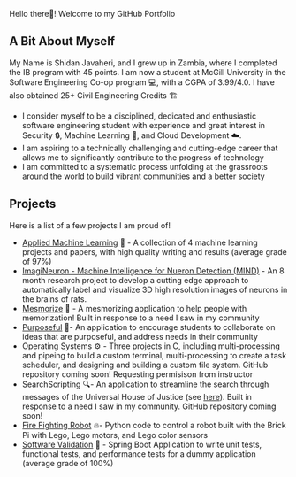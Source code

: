 Hello there👋! Welcome to my GitHub Portfolio

## A Bit About Myself
My Name is Shidan Javaheri, and I grew up in Zambia, where I completed the IB program with 45 points. I am now a student at McGill University in the Software Engineering Co-op program 💻, with a CGPA of 3.99/4.0. I have also obtained 25+ Civil Engineering Credits 🏗️
- I consider myself to be a disciplined, dedicated and enthusiastic software engineering student with experience and great interest in Security 🔒, Machine Learning 🤖, and Cloud Development ☁️.
- I am aspiring to a technically challenging and cutting-edge career that allows me to significantly contribute to the progress of technology
- I am committed to a systematic process unfolding at the grassroots around the world to build vibrant communities and a better society

## Projects
Here is a list of a few projects I am proud of!
- [Applied Machine Learning](https://github.com/sjavaheri/AppliedMachineLearning) 🤖 - A collection of 4 machine learning projects and papers, with high quality writing and results (average grade of 97%)
- [ImagiNeuron - Machine Intelligence for Nueron Detection (MIND)](https://github.com/ImagiNeuron) - An 8 month research project to develop a cutting edge approach to automatically label and visualize 3D high resolution images of neurons in the brains of rats. 
- [Mesmorize](https://github.com/sjavaheri/Mesmorize) 🧠 - A mesmorizing application to help people with memorization! Built in response to a need I saw in my community
- [Purposeful](https://github.com/sjavaheri/Purposeful) 🤔- An application to encourage students to collaborate on ideas that are purposeful, and address needs in their community
- Operating Systems ⚙️ - Three projects in C, including multi-processing and pipeing to build a custom terminal, multi-processing to create a task scheduler, and designing and building a custom file system. GitHub repository coming soon! Requesting permisison from instructor
- SearchScripting 🔍- An application to streamline the search through messages of the Universal House of Justice (see [here](https://www.bahai.org/library/authoritative-texts/the-universal-house-of-justice/messages/)). Built in response to a need I saw in my community. GitHub repository coming soon!
- [Fire Fighting Robot](https://github.com/sjavaheri/SouvlakiSensors) 🔥- Python code to control a robot built with the Brick Pi with Lego, Lego motors, and Lego color sensors
- [Software Validation](https://github.com/sjavaheri/SoftwareValidation) 🏁 - Spring Boot Application to write unit tests, functional tests, and performance tests for a dummy application (average grade of 100%)



<!--
**sjavaheri/sjavaheri** is a ✨ _special_ ✨ repository because its `README.md` (this file) appears on your GitHub profile.

Here are some ideas to get you started:

- 🔭 I’m currently working on ...
- 🌱 I’m currently learning ...
- 👯 I’m looking to collaborate on ...
- 🤔 I’m looking for help with ...
- 💬 Ask me about ...
- 📫 How to reach me: ...
- 😄 Pronouns: ...
- ⚡ Fun fact: ...
-->
